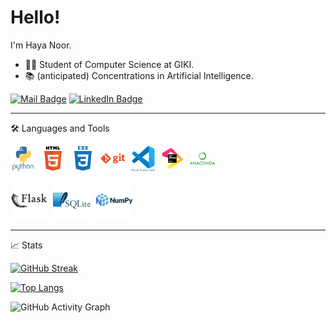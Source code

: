 # Hello!

I'm Haya Noor.
- 👨‍🎓 Student of Computer Science at GIKI.
- 📚 (anticipated) Concentrations in Artificial Intelligence.

[![Mail Badge](https://img.shields.io/badge/-hayanoor.skt@gmail.com-c14438?style=flat-square&logo=Gmail&logoColor=white&link=mailto:hayanoor.skt@gmail.com)](mailto:hayanoor.skt@gmail.com)
<a href="https://www.linkedin.com/in/haya-noor/">
    <img src="https://img.shields.io/badge/LinkedIn-blue?style=flat-square&logo=linkedin&logoColor=white" alt="LinkedIn Badge"/>
</a>

---

🛠️ Languages and Tools
<div>
  <img src="https://github.com/devicons/devicon/blob/master/icons/python/python-original-wordmark.svg" title="Python" alt="Python" width="40" height="40"/>&nbsp;
  <img src="https://github.com/devicons/devicon/blob/master/icons/html5/html5-original-wordmark.svg" title="HTML5" alt="HTML" width="40" height="40"/>&nbsp;
  <img src="https://github.com/devicons/devicon/blob/master/icons/css3/css3-plain-wordmark.svg"  title="CSS3" alt="CSS" width="40" height="40"/>&nbsp;
  <img src="https://github.com/devicons/devicon/blob/master/icons/git/git-plain-wordmark.svg" title="Git" alt="Git" width="40" height="40"/>&nbsp;
  <img src="https://github.com/devicons/devicon/blob/master/icons/vscode/vscode-original-wordmark.svg" title="VS" alt="VS" width="40" height="40"/>&nbsp;
  <img src="https://github.com/devicons/devicon/blob/master/icons/jetbrains/jetbrains-original.svg" title="JB" alt="JB" width="40" height="40"/>&nbsp;
  <img src="https://github.com/devicons/devicon/blob/master/icons/anaconda/anaconda-original-wordmark.svg" title="AC" alt="AC" width="40" height="40"/>&nbsp;
  
  <img src="https://github.com/devicons/devicon/blob/master/icons/flask/flask-original-wordmark.svg" title="Flask" alt="Flask" width="60" height="60"/>&nbsp;
  <img src="https://github.com/devicons/devicon/blob/master/icons/sqlite/sqlite-original-wordmark.svg" title="SQLite" alt="SQLite" width="60" height="60"/>&nbsp;
  <img src="https://github.com/devicons/devicon/blob/master/icons/numpy/numpy-original-wordmark.svg" title="Numpy" alt="Numpy" width="60" height="60"/>&nbsp;
</div>

---

📈 Stats 

[![GitHub Streak](http://github-readme-streak-stats.herokuapp.com?user=ali-izhar&theme=dark&background=000000&hide_border=true)](https://git.io/streak-stats)

[![Top Langs](https://github-readme-stats.vercel.app/api/top-langs/?username=ali-izhar&layout=compact&theme=vision-friendly-dark&hide_border=true)](https://github.com/anuraghazra/github-readme-stats)

![GitHub Activity Graph](https://activity-graph.herokuapp.com/graph?username=ali-izhar&theme=dracula&hide_border=true)

